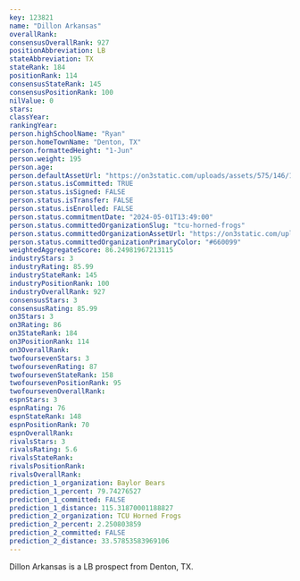 ```yaml
---
key: 123821
name: "Dillon Arkansas"
overallRank: 
consensusOverallRank: 927
positionAbbreviation: LB
stateAbbreviation: TX
stateRank: 184
positionRank: 114
consensusStateRank: 145
consensusPositionRank: 100
nilValue: 0
stars: 
classYear: 
rankingYear: 
person.highSchoolName: "Ryan"
person.homeTownName: "Denton, TX"
person.formattedHeight: "1-Jun"
person.weight: 195
person.age: 
person.defaultAssetUrl: "https://on3static.com/uploads/assets/575/146/146575.png"
person.status.isCommitted: TRUE
person.status.isSigned: FALSE
person.status.isTransfer: FALSE
person.status.isEnrolled: FALSE
person.status.commitmentDate: "2024-05-01T13:49:00"
person.status.committedOrganizationSlug: "tcu-horned-frogs"
person.status.committedOrganizationAssetUrl: "https://on3static.com/uploads/assets/773/214/214773.svg"
person.status.committedOrganizationPrimaryColor: "#660099"
weightedAggregateScore: 86.24981967213115
industryStars: 3
industryRating: 85.99
industryStateRank: 145
industryPositionRank: 100
industryOverallRank: 927
consensusStars: 3
consensusRating: 85.99
on3Stars: 3
on3Rating: 86
on3StateRank: 184
on3PositionRank: 114
on3OverallRank: 
twofoursevenStars: 3
twofoursevenRating: 87
twofoursevenStateRank: 158
twofoursevenPositionRank: 95
twofoursevenOverallRank: 
espnStars: 3
espnRating: 76
espnStateRank: 148
espnPositionRank: 70
espnOverallRank: 
rivalsStars: 3
rivalsRating: 5.6
rivalsStateRank: 
rivalsPositionRank: 
rivalsOverallRank: 
prediction_1_organization: Baylor Bears
prediction_1_percent: 79.74276527
prediction_1_committed: FALSE
prediction_1_distance: 115.31870001188827
prediction_2_organization: TCU Horned Frogs
prediction_2_percent: 2.250803859
prediction_2_committed: FALSE
prediction_2_distance: 33.57853583969106
---
```

Dillon Arkansas is a LB prospect from Denton, TX.
